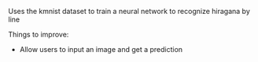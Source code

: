Uses the kmnist dataset to train a neural network to recognize hiragana by line

Things to improve:
- Allow users to input an image and get a prediction